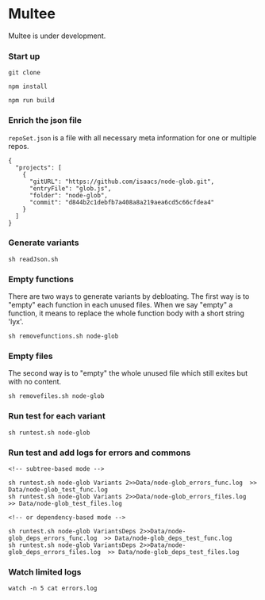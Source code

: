 # Multee

Multee is under development.

### Start up

```
git clone

npm install

npm run build
```

### Enrich the json file

`repoSet.json` is a file with all necessary meta information for one or multiple repos.

```
{
  "projects": [
    {
      "gitURL": "https://github.com/isaacs/node-glob.git",
      "entryFile": "glob.js",
      "folder": "node-glob",
      "commit": "d844b2c1debfb7a408a8a219aea6cd5c66cfdea4"
    }
  ]
}
```

### Generate variants

```
sh readJson.sh
```

### Empty functions

There are two ways to generate variants by debloating.
The first way is to "empty" each function in each unused files.
When we say "empty" a function, it means to replace the whole function body with a short string 'lyx'.

```
sh removefunctions.sh node-glob
```

### Empty files

The second way is to "empty" the whole unused file which still exites but with no content.

```
sh removefiles.sh node-glob
```

### Run test for each variant

```
sh runtest.sh node-glob
```

### Run test and add logs for errors and commons
```
<!-- subtree-based mode -->

sh runtest.sh node-glob Variants 2>>Data/node-glob_errors_func.log  >> Data/node-glob_test_func.log
sh runtest.sh node-glob Variants 2>>Data/node-glob_errors_files.log  >> Data/node-glob_test_files.log

<!-- or dependency-based mode -->

sh runtest.sh node-glob VariantsDeps 2>>Data/node-glob_deps_errors_func.log  >> Data/node-glob_deps_test_func.log
sh runtest.sh node-glob VariantsDeps 2>>Data/node-glob_deps_errors_files.log  >> Data/node-glob_deps_test_files.log
```

### Watch limited logs
```
watch -n 5 cat errors.log
```
